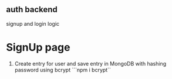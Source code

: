 ## auth backend
signup and login logic 

# SignUp page
1. Create entry for user and save entry in MongoDB with hashing password using bcrypt
 ```npm i bcrypt``